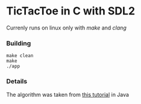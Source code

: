 # TicTacToe in C with SDL2
Currenly runs on linux only with *make* and *clang*

### Building
```
make clean
make 
./app
```
### Details
The algorithm was taken from [this tutorial](https://www.youtube.com/watch?v=Jm8sgpb6NTY&list=PLSwym-AcroiWQSNz9irzh8kxB-GA2Mo5y&index=7) in Java
